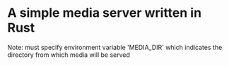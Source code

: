 # A simple media server written in Rust

Note: must specify environment variable 'MEDIA_DIR' which indicates the directory from which media will be served